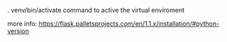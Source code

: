 . venv/bin/activate 
command to active the virtual enviroment

more info: 
https://flask.palletsprojects.com/en/1.1.x/installation/#python-version